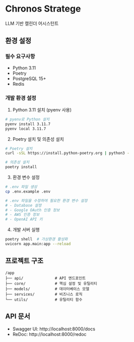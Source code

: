 # Chronos Stratege

LLM 기반 캘린더 어시스턴트

## 환경 설정

### 필수 요구사항
- Python 3.11
- Poetry
- PostgreSQL 15+
- Redis

### 개발 환경 설정

1. Python 3.11 설치 (pyenv 사용)
```bash
# pyenv로 Python 설치
pyenv install 3.11.7
pyenv local 3.11.7
```

2. Poetry 설치 및 의존성 설치
```bash
# Poetry 설치
curl -sSL https://install.python-poetry.org | python3 -

# 의존성 설치
poetry install
```

3. 환경 변수 설정
```bash
# .env 파일 생성
cp .env.example .env

# .env 파일을 수정하여 필요한 환경 변수 설정
# - Database 설정
# - Google OAuth 인증 정보
# - AWS 인증 정보
# - OpenAI API 키
```

4. 개발 서버 실행
```bash
poetry shell  # 가상환경 활성화
uvicorn app.main:app --reload
```

## 프로젝트 구조
```
/app
├── api/              # API 엔드포인트
├── core/             # 핵심 설정 및 유틸리티
├── models/           # 데이터베이스 모델
├── services/         # 비즈니스 로직
└── utils/            # 유틸리티 함수
```

## API 문서
- Swagger UI: http://localhost:8000/docs
- ReDoc: http://localhost:8000/redoc